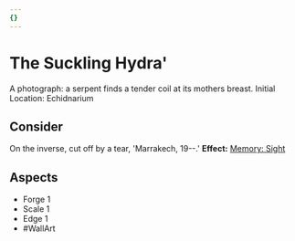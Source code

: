 ```yaml
---
{}
---
```

# The Suckling Hydra'
A photograph: a serpent finds a tender coil at its mothers breast.
Initial Location: Echidnarium
## Consider
On the inverse, cut off by a tear, 'Marrakech, 19--.'
**Effect:** [Memory: Sight](https://uadaf.theevilroot.xyz/rowenarium/elements/mem.sight)
## Aspects
- Forge 1
- Scale 1
- Edge 1
- #WallArt